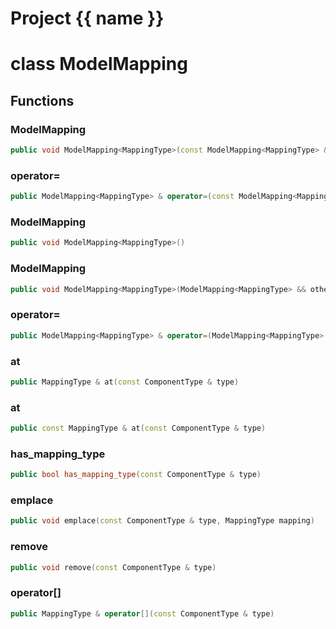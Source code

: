 <script setup>
import {useRoute} from 'vitepress'
const {path} = useRoute()
const tokens = path.split('/')
const words = tokens[2].split('-');
for (let i = 0; i < words.length; i++) {
    words[i] = words[i].charAt(0).toUpperCase() + words[i].slice(1);
    words[i] = words[i].replace('geode', 'Geode')
}
const name = words.join('-');
</script>
# Project {{ name }}

# class ModelMapping


## Functions

### ModelMapping

```cpp
public void ModelMapping<MappingType>(const ModelMapping<MappingType> & )
```


### operator=

```cpp
public ModelMapping<MappingType> & operator=(const ModelMapping<MappingType> & )
```


### ModelMapping

```cpp
public void ModelMapping<MappingType>()
```


### ModelMapping

```cpp
public void ModelMapping<MappingType>(ModelMapping<MappingType> && other)
```


### operator=

```cpp
public ModelMapping<MappingType> & operator=(ModelMapping<MappingType> && other)
```


### at

```cpp
public MappingType & at(const ComponentType & type)
```


### at

```cpp
public const MappingType & at(const ComponentType & type)
```


### has_mapping_type

```cpp
public bool has_mapping_type(const ComponentType & type)
```


### emplace

```cpp
public void emplace(const ComponentType & type, MappingType mapping)
```


### remove

```cpp
public void remove(const ComponentType & type)
```


### operator[]

```cpp
public MappingType & operator[](const ComponentType & type)
```




